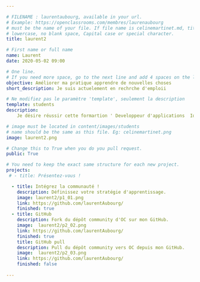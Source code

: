 ```yaml
---

# FILENAME : laurentaubourg, available in your url.
# Example: https://openclassrooms.com/membres/laurenaubourg
# must be the name of your file. If file name is celinemartinet.md, title is celinemartinet.
# lowercase, no blank space, Capital case or special character.
title: laurent2

# First name or full name
name: Laurent
date: 2020-05-02 09:00

# One line.
# If you need more space, go to the next line and add 4 spaces on the left, as in 'description'.
objective: Améliorer ma pratique apprendre de nouvelles choses
short_description: Je suis actuelement en rechrche d'emploii

# Ne modifiez pas le paramètre 'template', seulement la description
template: students
description:
    Je désire réussir cette formartion ' Developpeur d'applications  Ios ' dans une pratique commune avec tous las  autres membres de ce groupe

# image must be located in content/images/students
# name should be the same as this file. Eg: celinemartinet.png
image: laurent2.png

# Change this to True when you do you pull request.
public: True

# You need to keep the exact same structure for each new project.
projects:
 # - title: Présentez-vous !

  - title: Intégrez la communauté !
    description: Définissez votre stratégie d'apprentissage. 
    image: laurent2/p1_01.png
    link: https://github.com/laurentAubourg/
    finished: true
  - title: GitHub
    description: Fork du dépôt community d'OC sur mon GitHub. 
    image:  laurent2/p2_02.png
    link: https://github.com/laurentAubourg/
    finished: true
    title: GitHub pull
    description: Pull du dépôt community vers OC depuis mon GitHub. 
    image:  laurent2/p2_03.png
    link: https://github.com/laurentAubourg/
    finished: false
    
---
```


